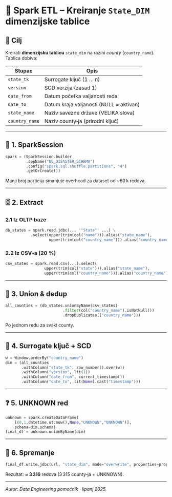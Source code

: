 # 🧩 Spark ETL – Kreiranje `State_DIM` dimenzijske tablice

## 🎯 Cilj  
Kreirati **dimenzijsku tablicu** `state_dim` na razini *county* (`country_name`).  
Tablica dobiva:

| Stupac            | Opis                                          |
|-------------------|-----------------------------------------------|
| `state_tk`        | Surrogate ključ (1 … n)                       |
| `version`         | SCD verzija (zasad 1)                         |
| `date_from`       | Datum početka valjanosti reda                 |
| `date_to`         | Datum kraja valjanosti (NULL = aktivan)       |
| `state_name`      | Naziv savezne države (VELIKA slova)           |
| `country_name`    | Naziv county‑ja (prirodni ključ)              |

---

## 🚀 1. SparkSession
```python
spark = (SparkSession.builder
         .appName("US_DISASTER_SCHEMA")
         .config("spark.sql.shuffle.partitions", "4")
         .getOrCreate())
```
Manji broj particija smanjuje overhead za dataset od ~60 k redova.

---

## 🗄️ 2. Extract
### 2.1 Iz OLTP baze
```python
db_states = spark.read.jdbc(... '"State"' ...) \
           .select(upper(trim(col("name"))).alias("state_name"),
                   upper(trim(col("country_name"))).alias("country_name"))
```
### 2.2 Iz CSV‑a (20 %)
```python
csv_states = spark.read.csv(...).select(
                 upper(trim(col("state"))).alias("state_name"),
                 upper(trim(col("country_name"))).alias("country_name"))
```

---

## 🔗 3. Union & dedup
```python
all_counties = (db_states.unionByName(csv_states)
                         .filter(col("country_name").isNotNull())
                         .dropDuplicates(["country_name"]))
```
Po jednom redu za svaki county.

---

## 🔢 4. Surrogate ključ + SCD
```python
w = Window.orderBy("country_name")
dim = (all_counties
       .withColumn("state_tk", row_number().over(w))
       .withColumn("version", lit(1))
       .withColumn("date_from", current_timestamp())
       .withColumn("date_to", lit(None).cast("timestamp")))
```

---

## ❓ 5. UNKNOWN red
```python
unknown = spark.createDataFrame(
    [(0,1,datetime.utcnow(),None,"UNKNOWN","UNKNOWN")],
    schema=dim.schema)
final_df = unknown.unionByName(dim)
```

---

## 💾 6. Spremanje
```python
final_df.write.jdbc(url, "state_dim", mode="overwrite", properties=props)
```

Rezultat: **≈ 3 316** redova (3 315 county‑ja + UNKNOWN).

---

*Autor: Data Engineering pomoćnik · lipanj 2025.*
